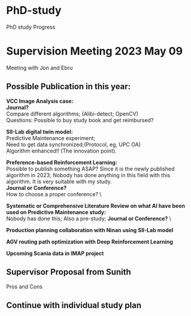 # PhD-study

PhD study Progress 

# Supervision Meeting 2023 May 09
Meeting with Jon and Ebru

## Possible Publication in this year:
**VCC Image Analysis case:**\
**Journal?**\
Compare different algorithms; (Alibi-detect; OpenCV) \
Questions: Possible to buy study book and get reimbursed? 

**SII-Lab digital twin model:**\
Predictive Maintenance experiment;\
Need to get data synchronized;(Protocol, eg, UPC OA)\
Algorithm enhanced!! (The innovation point). 

**Preference-based Reinforcement Learning:**\
Possible to publish something ASAP? Since it is the newly published algorithm in 2023; Nobody has done anything in this field with this algorithm. It is very suitable with my study.\
**Journal or Conference?** \
How to choose a proper conference? \ 

**Systematic or Comprehensive Literature Review on what AI have been used on Predictive Maintenance study:**\
Nobody has done this; Also a pre-study; 
**Journal or Conference?** \

**Production planning collaboration with Ninan using SII-Lab model** 

**AGV routing path optimization with Deep Reinforcement Learning**

**Upcoming Scania data in IMAP project**


## Supervisor Proposal from Sunith
Pros and Cons 

## Continue with individual study plan 
